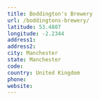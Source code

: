 ```yaml
---
title: Boddington's Brewery
url: /boddingtons-brewery/
latitude: 53.4807
longitude: -2.2344
address1: 
address2: 
city: Manchester
state: Manchester
code: 
country: United Kingdom
phone: 
website: 
---
```


